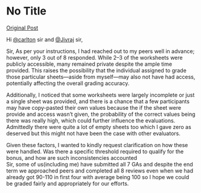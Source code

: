 # No Title

[Original Post](https://discourse.onlinedegree.iitm.ac.in/t/172246/53)

<p>Hi <a class="mention" href="/u/carlton">@carlton</a> sir and <a class="mention" href="/u/jivraj">@Jivraj</a> sir,</p>
<p>Sir, As per your instructions, I had reached out to my peers well in advance; however, only 3 out of 8 responded. While 2–3 of the worksheets were publicly accessible, many remained private despite the ample time provided. This raises the possibility that the individual assigned to grade those particular sheets—aside from myself—may also not have had access, potentially affecting the overall grading accuracy.</p>
<p>Additionally, I noticed that some worksheets were largely incomplete or just a single sheet was provided, and there is a chance that a few participants may have copy-pasted their own values because the if the sheet were provide and access wasn’t given, the probability of the correct values being there was really high, which could further influence the evaluations. Admittedly there were quite a lot of empty sheets too which I gave zero as deserved but this might not have been the case with other evaluators.</p>
<p>Given these factors, I wanted to kindly request clarification on how these were handled. Was there a specific threshold required to qualify for the bonus, and how are such inconsistencies accounted<br>
Sir, some of us(including me) have submitted all 7 GAs and despite the end term we approached peers and completed all 8 reviews even when we had already got 90-110 in first four with average being 100 so I hope we could be graded fairly and appropriately for our efforts.</p>